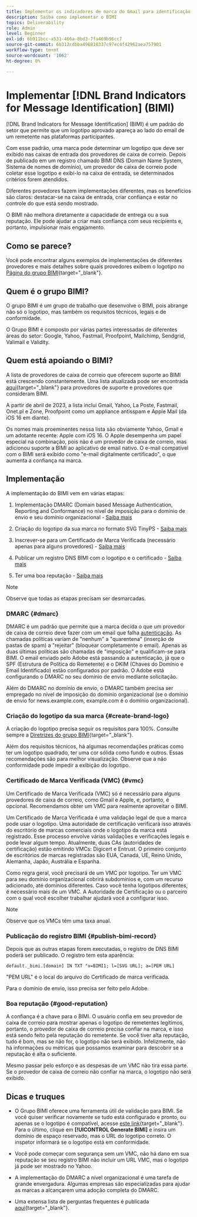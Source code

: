 ```yaml
---
title: Implementar os indicadores de marca do Gmail para identificação de mensagem (BIMI)
description: Saiba como implementar o BIMI
topics: Deliverability
role: Admin
level: Beginner
exl-id: 6b911bcc-a531-466a-8bd3-7fa469b96cc7
source-git-commit: 6b312cdbba496818337c97ec4f42962aea757901
workflow-type: tm+mt
source-wordcount: '1062'
ht-degree: 0%

---
```


# Implementar [!DNL Brand Indicators for Message Identification] (BIMI)

[!DNL Brand Indicators for Message Identification] (BIMI) é um padrão do setor que permite que um logotipo aprovado apareça ao lado do email de um remetente nas plataformas participantes.

Com esse padrão, uma marca pode determinar um logotipo que deve ser exibido nas caixas de entrada dos provedores de caixa de correio. Depois de publicado em um registro chamado BIMI DNS (Domain Name System, Sistema de nomes de domínio), um provedor de caixa de correio pode coletar esse logotipo e exibi-lo na caixa de entrada, se determinados critérios forem atendidos.

Diferentes provedores fazem implementações diferentes, mas os benefícios são claros: destacar-se na caixa de entrada, criar confiança e estar no controle do que está sendo mostrado.

O BIMI não melhora diretamente a capacidade de entrega ou a sua reputação. Ele pode ajudar a criar mais confiança com seus recipients e, portanto, impulsionar mais engajamento.

## Como se parece?

Você pode encontrar alguns exemplos de implementações de diferentes provedores e mais detalhes sobre quais provedores exibem o logotipo no [Página do grupo BIMI](https://bimigroup.org/where-is-my-bimi-logo-displayed/){target="_blank"}.

## Quem é o grupo BIMI?

O grupo BIMI é um grupo de trabalho que desenvolve o BIMI, pois abrange não só o logotipo, mas também os requisitos técnicos, legais e de conformidade.

O Grupo BIMI é composto por várias partes interessadas de diferentes áreas do setor: Google, Yahoo, Fastmail, Proofpoint, Mailchimp, Sendgrid, Valimail e Validity.

## Quem está apoiando o BIMI?

A lista de provedores de caixa de correio que oferecem suporte ao BIMI está crescendo constantemente. Uma lista atualizada pode ser encontrada [aqui](https://bimigroup.org/bimi-infographic/){target="_blank"} para provedores de suporte e provedores que consideram BIMI.

A partir de abril de 2023, a lista inclui Gmail, Yahoo, La Poste, Fastmail, Onet.pl e Zone, Proofpoint como um appliance antisspam e Apple Mail (da iOS 16 em diante).

Os nomes mais proeminentes nessa lista são obviamente Yahoo, Gmail e um adotante recente: Apple com iOS 16. O Apple desempenha um papel especial na combinação, pois não é um provedor de caixa de correio, mas adicionou suporte a BIMI ao aplicativo de email nativo. O e-mail compatível com o BIMI será exibido como &quot;e-mail digitalmente certificado&quot;, o que aumenta a confiança na marca.

## Implementação

A implementação do BIMI vem em várias etapas:

1. Implementação DMARC (Domain based Message Authentication, Reporting and Conformance) no nível de imposição para o domínio de envio e seu domínio organizacional - [Saiba mais](#dmarc)

1. Criação do logotipo da sua marca no formato SVG TinyPS - [Saiba mais](#create-brand-logo)

1. Inscrever-se para um Certificado de Marca Verificada (necessário apenas para alguns provedores) - [Saiba mais](#vmc)

1. Publicar um registro DNS BIMI com o logotipo e o certificado - [Saiba mais](#publish-bimi-record)

1. Ter uma boa reputação - [Saiba mais](#good-reputation)

>[!NOTE]
>
>Observe que todas as etapas precisam ser desmarcadas.


### DMARC {#dmarc}

DMARC é um padrão que permite que a marca decida o que um provedor de caixa de correio deve fazer com um email que falha [autenticação](../additional-resources/authentication.md). As chamadas políticas variam de &quot;nenhum&quot; a &quot;quarentena&quot; (inserção de pastas de spam) a &quot;rejeitar&quot; (bloquear completamente o email). Apenas as duas últimas políticas são chamadas de &quot;imposição&quot; e qualificam-se para BIMI. O email enviado pelo Adobe está passando a autenticação, já que o SPF (Estrutura de Política do Remetente) e o DKIM (Chaves do Domínio e Email Identificado) estão configurados por padrão. O Adobe está configurando o DMARC no seu domínio de envio mediante solicitação.

Além do DMARC no domínio de envio, o DMARC também precisa ser empregado no nível de imposição do domínio organizacional (se o domínio de envio for news.example.com, example.com é o domínio organizacional).

### Criação do logotipo da sua marca {#create-brand-logo}

A criação do logotipo precisa seguir os requisitos para 100%. Consulte sempre a [Diretrizes do grupo BIMI](https://bimigroup.org/creating-bimi-svg-logo-files/){target="_blank"}.

Além dos requisitos técnicos, há algumas recomendações práticas como ter um logotipo quadrado, ter uma cor sólida como fundo e outros. Essas recomendações são para melhor visualização.
Observe que a não conformidade pode impedir a exibição do logotipo.

### Certificado de Marca Verificada (VMC) {#vmc}

Um Certificado de Marca Verificada (VMC) só é necessário para alguns provedores de caixa de correio, como Gmail e Apple, e, portanto, é opcional. Recomendamos obter um VMC para realmente aproveitar o BIMI.

Um Certificado de Marca Verificada é uma validação legal de que a marca pode usar o logotipo. Uma autoridade de certificação verificará isso através do escritório de marcas comerciais onde o logotipo da marca está registrado. Esse processo envolve várias validações e verificações legais e pode levar algum tempo. Atualmente, duas CAs (autoridades de certificação) estão emitindo VMCs: Digicert e Entrust. O primeiro conjunto de escritórios de marcas registradas são EUA, Canadá, UE, Reino Unido, Alemanha, Japão, Austrália e Espanha.

Como regra geral, você precisará de um VMC por logotipo. Ter um VMC para seu domínio organizacional cobrirá subdomínios e, com um recurso adicionado, até domínios diferentes. Caso você tenha logotipos diferentes, é necessário mais de um VMC. A Autoridade de Certificação ou o parceiro com o qual você escolher trabalhar ajudará você a configurar isso.

>[!NOTE]
>
>Observe que os VMCs têm uma taxa anual.

### Publicação do registro BIMI {#publish-bimi-record}

Depois que as outras etapas forem executadas, o registro de DNS BIMI poderá ser publicado. O registro tem esta aparência:

```
default._bimi.[domain] IN TXT "v=BIMI1; l=[SVG URL]; a=[PEM URL]
```

&quot;PEM URL&quot; é o local do arquivo do Certificado de marca verificada.

Para o domínio de envio, isso precisa ser feito pelo Adobe.

### Boa reputação {#good-reputation}

A confiança é a chave para o BIMI. O usuário confia em seu provedor de caixa de correio para mostrar apenas o logotipo de remetentes legítimos, portanto, o provedor de caixa de correio precisa confiar na marca, e isso está sendo feito pela reputação do remetente. Se você tiver alta reputação, tudo é bom, mas se não for, o logotipo não será exibido. Infelizmente, não há informações ou métricas que possamos examinar para descobrir se a reputação é alta o suficiente.

Mesmo passar pelo esforço e as despesas de um VMC não tira essa parte. Se o provedor de caixa de correio não confiar na marca, o logotipo não será exibido.

## Dicas e truques

* O Grupo BIMI oferece uma ferramenta útil de validação para BIMI. Se você quiser verificar novamente se tudo está configurado e pronto, ou apenas se o logotipo é compatível, acesse [este link](https://bimigroup.org/bimi-generator/){target="_blank"}. Para o último, clique em **[!UICONTROL Generate BIMI]** e insira um domínio de espaço reservado, mas o URL do logotipo correto. O inspetor informará se o logotipo está em conformidade.

* Você pode começar com segurança sem um VMC, não há dano em sua reputação se seu registro BIMI não incluir um URL VMC, mas o logotipo já pode ser mostrado no Yahoo.

* A implementação do DMARC a nível organizacional é uma tarefa de grande envergadura. Algumas empresas são especializadas para ajudar as marcas a alcançarem uma adoção completa do DMARC.

* Uma extensa lista de perguntas frequentes é publicada [aqui](https://bimigroup.org/faqs-for-senders-esps/){target="_blank"}.
